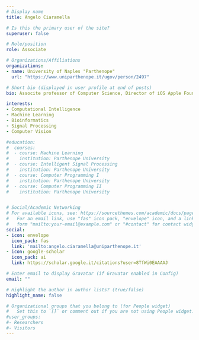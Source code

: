 ```yaml
---
# Display name
title: Angelo Ciaramella

# Is this the primary user of the site?
superuser: false

# Role/position
role: Associate

# Organizations/Affiliations
organizations:
- name: University of Naples "Parthenope"
  url: "https://www.uniparthenope.it/ugov/person/2497"

# Short bio (displayed in user profile at end of posts)
bio: Associte professor of Computer Science, Director of iOS Apple Foundation Program Parthenope, Head of the research  laboratory Computational Intelligence & Smart System Lab at the Department of Science and Technology of the University of Naples "Parthenope".   

interests:
- Computational Intelligence 
- Machine Learning
- Bioinformatics
- Signal Processing
- Computer Vision 

#education:
#  courses:
#  - course: Machine Learning
#    institution: Parthenope University
#  - course: Intelligent Signal Processing 
#    institution: Parthenope University
#  - course: Computer Programming I 
#    institution: Parthenope University
#  - course: Computer Programming II
#    institution: Parthenope University


# Social/Academic Networking
# For available icons, see: https://sourcethemes.com/academic/docs/page-builder/#icons
#   For an email link, use "fas" icon pack, "envelope" icon, and a link in the
#   form "mailto:your-email@example.com" or "#contact" for contact widget.
social:
- icon: envelope
  icon_pack: fas
  link: 'mailto:angelo.ciaramella@uniparthenope.it'
- icon: google-scholar
  icon_pack: ai
  link: https://scholar.google.it/citations?user=8TfWi0EAAAAJ

# Enter email to display Gravatar (if Gravatar enabled in Config)
email: ""

# Highlight the author in author lists? (true/false)
highlight_name: false

# Organizational groups that you belong to (for People widget)
#   Set this to `[]` or comment out if you are not using People widget.
#user_groups:
#- Researchers
#- Visitors
---
```

